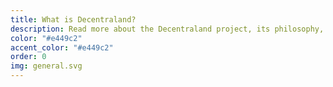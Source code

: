 ```yaml
---
title: What is Decentraland?
description: Read more about the Decentraland project, its philosophy, and technical foundation.
color: "#e449c2"
accent_color: "#e449c2"
order: 0
img: general.svg
---
```

